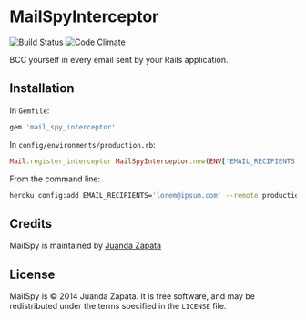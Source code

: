 # MailSpyInterceptor
[![Build
Status](https://secure.travis-ci.org/juandazapata/mail_spy.png)](http://travis-ci.org/juandazapata/mail_spy?branch=master)
[![Code
Climate](https://codeclimate.com/github/juandazapata/mail_spy_interceptor/badges/gpa.svg)](https://codeclimate.com/github/juandazapata/mail_spy_interceptor)

BCC yourself in every email sent by your Rails application.

## Installation

In `Gemfile`:

```ruby
gem 'mail_spy_interceptor'
```

In `config/environments/production.rb`:

```ruby
Mail.register_interceptor MailSpyInterceptor.new(ENV['EMAIL_RECIPIENTS'])
```

From the command line:
```bash
heroku config:add EMAIL_RECIPIENTS='lorem@ipsum.com' --remote production
```

## Credits
MailSpy is maintained by [Juanda Zapata](http://juanda.me)

## License
MailSpy is © 2014 Juanda Zapata. It is free software, and may
be redistributed under the terms specified in the `LICENSE` file.
